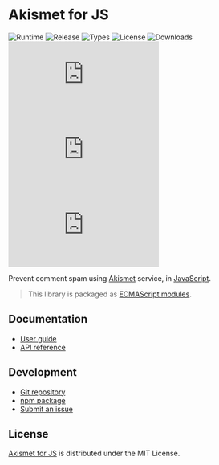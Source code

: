 # Akismet for JS
![Runtime](https://badgen.net/npm/node/@cedx/akismet) ![Release](https://badgen.net/npm/v/@cedx/akismet) ![Types](https://badgen.net/npm/types/@cedx/akismet) ![License](https://badgen.net/npm/license/@cedx/akismet) ![Downloads](https://badgen.net/npm/dt/@cedx/akismet) ![Dependencies](https://badgen.net/david/dep/cedx/akismet.js) ![Coverage](https://badgen.net/coveralls/c/github/cedx/akismet.js) ![Build](https://badgen.net/github/checks/cedx/akismet.js)

Prevent comment spam using [Akismet](https://akismet.com) service, in [JavaScript](https://developer.mozilla.org/en-US/docs/Web/JavaScript).

> This library is packaged as [ECMAScript modules](https://nodejs.org/api/esm.html).

## Documentation
- [User guide](https://docs.belin.io/akismet.js)
- [API reference](https://api.belin.io/akismet.js)

## Development
- [Git repository](https://git.belin.io/cedx/akismet.js)
- [npm package](https://www.npmjs.com/package/@cedx/akismet)
- [Submit an issue](https://git.belin.io/cedx/akismet.js/issues)

## License
[Akismet for JS](https://docs.belin.io/akismet.js) is distributed under the MIT License.
